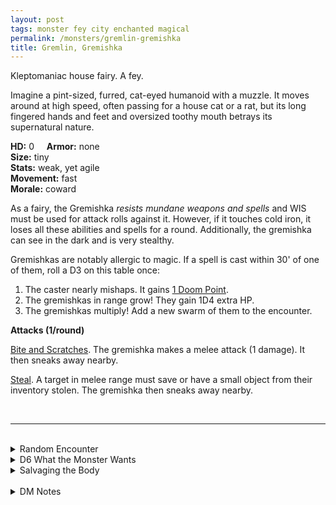 ```yaml
---
layout: post
tags: monster fey city enchanted magical
permalink: /monsters/gremlin-gremishka
title: Gremlin, Gremishka
---
```


Kleptomaniac house fairy. A fey.

Imagine a pint-sized, furred, cat-eyed humanoid with a muzzle. It moves around at high speed, often passing for a house cat or a rat, but its long fingered hands and feet and oversized toothy mouth betrays its supernatural nature.

**HD:** 0  &nbsp; &nbsp;  **Armor:** none <br>
**Size:** tiny <br>
**Stats:** weak, yet agile <br>
**Movement:** fast <br>
**Morale:** coward <br>

As a fairy, the Gremishka *resists mundane weapons and spells* and WIS must be used for attack rolls against it. However, if it touches cold iron, it loses all these abilities and spells for a round. Additionally, the gremishka can see in the dark and is very stealthy.

Gremishkas are notably allergic to magic. If a spell is cast within 30' of one of them, roll a D3 on this table once:

1. The caster nearly mishaps. It gains [1 Doom Point](/class/wizard#spells).
2. The gremishkas in range grow! They gain 1D4 extra HP.
3. The gremishkas multiply! Add a new swarm of them to the encounter.

**Attacks (1/round)**

<ins>Bite and Scratches</ins>. The gremishka makes a melee attack (1 damage). It then sneaks away nearby.

<ins>Steal</ins>. A target in melee range must save or have a small object from their inventory stolen. The gremishka then sneaks away nearby.

<br>

---

<br>

<details markdown="1">
<summary>Random Encounter</summary>
1. **Monster:** 1D20 gremishkas or 1 gremishka swarm.
1. **Lair:** A hole in the wall or the floor. <br>    &nbsp; OR <br>    **Omen:** High-pitched hysterical cackles.
1. **Spoor:** Something falling from your bag, followed by a high-pitched cackle.
1. **Tracks:**  Bread crumbs.
1. **Trace:** Something has been stolen here.
1. **Trace:** A dead pet.
</details>

<details markdown="1">
<summary>D6 What the Monster Wants</summary>

1. To steal food.
1. To steal shinies.
2. To drive the adults of the house mad.
3. Foster a children uprising.
4. They are overpopulated, they need to move to a new house.
5. Wage war against dogs. 
</details>

<details markdown="1">
<summary>Salvaging the Body</summary>

There is not much to do with the tiny naked body of a gremshika. Maybe an ugly fur coat could be made with the skin of 30 of them?

A wizard who manages to live in a house infected by gremishkas and ignore them for 7 days straight has the mad inspiration to write a spell with the word _kettle_ in it.
</details>

<br>

<details markdown="1">
<summary>DM Notes</summary>
The original gremishka comes from [Ravenloft](https://www.mojobob.com/roleplay/monstrousmanual/g/gremishk.html), and like many Ravenloft creatures, it is full of creepy flavor. For once, the [5e version](https://www.dndbeyond.com/posts/993-gremishka-terrify-spellcasters-with-these-tiny) made them even more interesting, adding OSR-style chaos to them. I tried to stay faithful to both</details>
